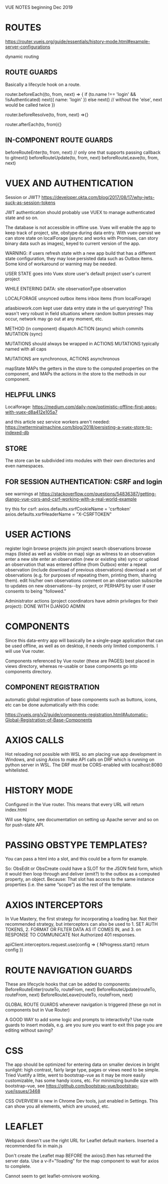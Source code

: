 VUE NOTES beginning Dec 2019

# ROUTES

https://router.vuejs.org/guide/essentials/history-mode.html#example-server-configurations

dynamic routing

## ROUTE GUARDS

Basically a lifecycle hook on a route.

router.beforeEach((to, from, next) => {
if (to.name !== 'login' && !isAuthenticated) next({ name: 'login' })
else next() // without the 'else', next would be called twice
})

router.beforeResolve(to, from, next) =>{}

router.afterEach(to, from){}

## IN-COMPONENT ROUTE GUARDS

beforeRouteEnter(to, from, next) // only one that supports passing callback to gitnext()
beforeRouteUpdate(to, from, next)
beforeRouteLeave(to, from, next)

# VUEX AND AUTHENTICATION

Session or JWT? https://developer.okta.com/blog/2017/08/17/why-jwts-suck-as-session-tokens

JWT authentication should probably use VUEX to manage authenticated state and so on.

The database is not accessible in offline use. Vuex will enable the app to keep track of project, site, obstype during data entry. With vuex-persist we can store state on localForage (async and works with Promises, can story binary data such as images), keyed to current version of the app.

WARNING: if users refresh state with a new app build that has a different state configuration, they may lose persisted data such as Outbox items. Some kind of workaround or warning may be needed.

USER STATE goes into Vuex store
user's default project
user's current project

WHILE ENTERING DATA:
site
observationType
observation

LOCALFORAGE
unsynced outbox items
inbox items (from localForage)

atlasbiowork.com kept user data entry state in the url querystring? This wasn't very robust in field situations where random button presses may occur, network may go out at any moment, etc.

METHOD (in component) dispatch ACTION (async) which commits MUTATION (sync)

MUTATIONS should always be wrapped in ACTIONS
MUTATIONS typically named with all caps

MUTATIONS are synchronous, ACTIONS asynchronous

mapState MAPs the getters in the store to the computed properties on the component, and MAPs the actions in the store to the methods in our component.

## HELPFUL LINKS

Localforage: https://medium.com/daily-now/optimistic-offline-first-apps-with-vuex-d8a412e105a7

and this article sez service workers aren't needed:
https://netterminalmachine.com/blog/2018/persisting-a-vuex-store-to-indexed-db

## STORE

The store can be subdivided into modules with their own directories and even namespaces.

## FOR SESSION AUTHENTICATION: CSRF and login

see warnings at https://stackoverflow.com/questions/54836387/getting-django-vue-cors-and-csrf-working-with-a-real-world-example

try this for csrf:
axios.defaults.xsrfCookieName = 'csrftoken'
axios.defaults.xsrfHeaderName = "X-CSRFTOKEN"

# USER ACTIONS

register
login
browse projects
join project
search observations
browse maps (listed as well as visible on map)
sign as witness to an observation
enter a new site
enter an observation (new or existing site)
sync or upload an observation that was entered offline (from Outbox)
enter a repeat observation (include download of previous observations)
download a set of observations (e.g. for purposes of repeating them, printing them, sharing them).
edit his/her own observations
comment on an observation
subscribe to updates on new observations--by project, or PERHAPS by user if user consents to being "followed."

Administrator actions (project coordinators have admin privileges for their project): DONE WITH DJANGO ADMIN

# COMPONENTS

Since this data-entry app will basically be a single-page application that can be used offline, as well as on desktop, it needs only limited components. I will use Vue router.

Components referenced by Vue router (these are PAGES) best placed in views directory, whereas re-usable or base components go into components directory.

## COMPONENT REGISTRATION

automatic global registration of base components such as buttons, icons, etc can be done automatically with this code:

https://vuejs.org/v2/guide/components-registration.html#Automatic-Global-Registration-of-Base-Components

# AXIOS CALLS

Hot reloading not possible with WSL so am placing vue app development in Windows, and using Axios to make API calls on DRF which is running on python server in WSL. The DRF must be CORS-enabled with localhost:8080 whitelisted.

# HISTORY MODE

Configured in the Vue router.
This means that every URL will return index.html

Will use Nginx, see documentation on setting up Apache server and so on for push-state API.

# PASSING OBSTYPE TEMPLATES?

You can pass a html into a slot, and this could be a form for example.

So: ObsEdit or ObsCreate could have a SLOT for the JSON field form, which it would then loop through and deliver (emit?) to the outbox as a computed property, an object. Because: That slot has access to the same instance properties (i.e. the same “scope”) as the rest of the template.

# AXIOS INTERCEPTORS

In Vue Mastery, the first strategy for incorporating a loading bar. Not their recommended strategy, but interceptors can also be used to 1. SET AUTH TOKENS, 2. FORMAT OR FILTER DATA AS IT COMES IN, and 3. on RESPONSE TO COMMUNICATE Not Authorized 401 responses.

apiClient.interceptors.request.use(config => {
NProgress.start()
return config
})

# ROUTE NAVIGATION GUARDS

These are lifecycle hooks that can be added to components:
BeforeRouteEnter(routeTo, routeFrom, next)
BeforeRouteUpdate(routeTo, routeFrom, next)
BeforeRouteLeave(routeTo, routeFrom, next)

GLOBAL ROUTE GUARDS whenever navigation is triggered (these go not in components but in Vue Router)

A GOOD WAY to add some logic and prompts to interactivity? Use route guards to insert modals, e.g. are you sure you want to exit this page you are editing without saving?

# CSS

The app should be optimized for entering data on smaller devices in bright sunlight: high contrast, fairly large type, pages or views need to be simple. Tried Vuetify a little, went to bootstrap-vue as it may be more easily customizable, has some handy icons, etc. For minimizing bundle size with bootstrap-vue, see https://github.com/bootstrap-vue/bootstrap-vue/issues/3468

CSS OVERVIEW is new in Chrome Dev tools, just enabled in Settings. This can show you all elements, which are unused, etc.

# LEAFLET

Webpack doesn't use the right URL for Leaflet default markers. Inserted a recommended fix in main.js

Don't create the Leaflet map BEFORE the axios().then has returned the server data. Use a v-if="!loading" for the map component to wait for axios to complete.

Cannot seem to get leaflet-omnivore working.
